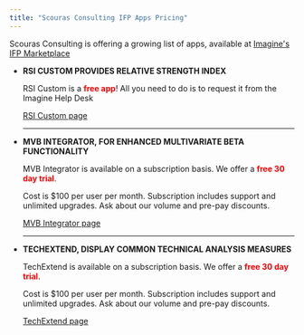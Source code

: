```yaml
---
title: "Scouras Consulting IFP Apps Pricing"
---
```

Scouras Consulting is offering a growing list of apps, available at [Imagine's IFP Marketplace](http://marketplace.derivatives.com/collections/vendors?q=Scouras+Consulting "Imagine's IFP Marketplace")

- **RSI CUSTOM PROVIDES RELATIVE STRENGTH INDEX**

    RSI Custom is a <span style="color:red;">**free app**</span>! All you need to do is to request it from the Imagine Help Desk

    [RSI Custom page](/rsicustom/)

    _____

- **MVB INTEGRATOR, FOR ENHANCED MULTIVARIATE BETA FUNCTIONALITY**

    MVB Integrator is available on a subscription basis. We offer a <span style="color:red;">**free 30 day trial**</span>.

    Cost is $100 per user per month. Subscription includes support and unlimited upgrades. Ask about our volume and pre-pay discounts.

    [MVB Integrator page](/multivariate/)

    _____

- **TECHEXTEND, DISPLAY COMMON TECHNICAL ANALYSIS MEASURES**

    TechExtend is available on a subscription basis. We offer a <span style="color: red;">**free 30 day trial**</span>.

    Cost is $100 per user per month. Subscription includes support and unlimited upgrades. Ask about our volume and pre-pay discounts.

    [TechExtend page](/techextend/)